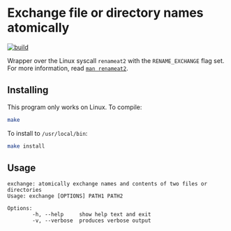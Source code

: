 # Exchange file or directory names atomically

[![build](https://github.com/AbhyudayaSharma/exchange/actions/workflows/build.yml/badge.svg)](https://github.com/AbhyudayaSharma/exchange/actions/workflows/build.yml)

Wrapper over the Linux syscall `renameat2` with the `RENAME_EXCHANGE` flag set. For more
information, read [`man renameat2`](https://www.man7.org/linux/man-pages/man2/rename.2.html).

## Installing

This program only works on Linux. To compile:

```bash
make
```

To install to `/usr/local/bin`:

```bash
make install
```

## Usage

```text
exchange: atomically exchange names and contents of two files or directories
Usage: exchange [OPTIONS] PATH1 PATH2

Options:
        -h, --help     show help text and exit
        -v, --verbose  produces verbose output
```
